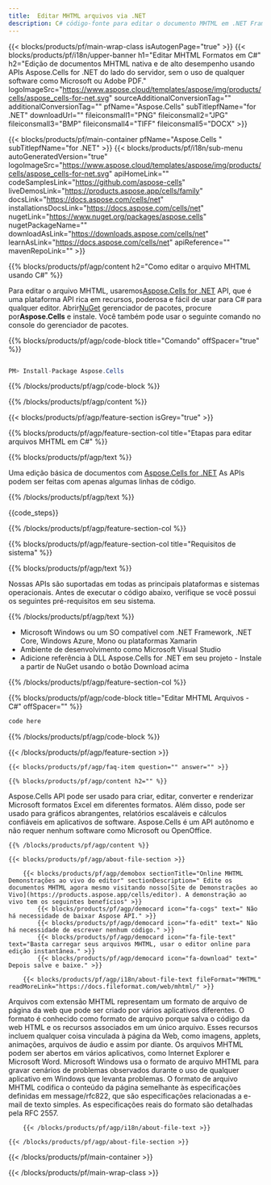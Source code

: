 ```yaml
---
title:  Editar MHTML arquivos via .NET
description: C# código-fonte para editar o documento MHTML em .NET Framework, .NET Core, Windows Azure, Mono ou Xamarin Platforms.
---
```

{{< blocks/products/pf/main-wrap-class isAutogenPage="true" >}}
{{< blocks/products/pf/i18n/upper-banner h1="Editar MHTML Formatos em C#" h2="Edição de documentos MHTML nativa e de alto desempenho usando APIs Aspose.Cells for .NET do lado do servidor, sem o uso de qualquer software como Microsoft ou Adobe PDF." logoImageSrc="https://www.aspose.cloud/templates/aspose/img/products/cells/aspose_cells-for-net.svg" sourceAdditionalConversionTag="" additionalConversionTag="" pfName="Aspose.Cells" subTitlepfName="for .NET" downloadUrl="" fileiconsmall1="PNG" fileiconsmall2="JPG" fileiconsmall3="BMP" fileiconsmall4="TIFF" fileiconsmall5="DOCX" >}}

{{< blocks/products/pf/main-container pfName="Aspose.Cells " subTitlepfName="for .NET" >}}
{{< blocks/products/pf/i18n/sub-menu autoGeneratedVersion="true" logoImageSrc="https://www.aspose.cloud/templates/aspose/img/products/cells/aspose_cells-for-net.svg" apiHomeLink="" codeSamplesLink="https://github.com/aspose-cells" liveDemosLink="https://products.aspose.app/cells/family" docsLink="https://docs.aspose.com/cells/net" installationsDocsLink="https://docs.aspose.com/cells/net" nugetLink="https://www.nuget.org/packages/aspose.cells" nugetPackageName="" downloadAsLink="https://downloads.aspose.com/cells/net" learnAsLink="https://docs.aspose.com/cells/net" apiReference="" mavenRepoLink="" >}}

{{% blocks/products/pf/agp/content h2="Como editar o arquivo MHTML usando C#" %}}

 Para editar o arquivo MHTML, usaremos<a href="https://products.aspose.com/cells/net">Aspose.Cells for .NET</a> API, que é uma plataforma API rica em recursos, poderosa e fácil de usar para C# para qualquer editor. Abrir<a href="https://www.nuget.org/packages/aspose.cells">NuGet</a> gerenciador de pacotes, procure por<b>Aspose.Cells</b> e instale. Você também pode usar o seguinte comando no console do gerenciador de pacotes.

{{% blocks/products/pf/agp/code-block title="Comando" offSpacer="true" %}}

```cs

PM> Install-Package Aspose.Cells

```

{{% /blocks/products/pf/agp/code-block %}}

{{% /blocks/products/pf/agp/content %}}

{{< blocks/products/pf/agp/feature-section isGrey="true" >}}

{{% blocks/products/pf/agp/feature-section-col title="Etapas para editar arquivos MHTML em C#" %}}

{{% blocks/products/pf/agp/text %}}

 Uma edição básica de documentos com
 [Aspose.Cells for .NET](https://products.aspose.com/cells/net) 
 As APIs podem ser feitas com apenas algumas linhas de código.

{{% /blocks/products/pf/agp/text %}}

{{code_steps}}

{{% /blocks/products/pf/agp/feature-section-col %}}

{{% blocks/products/pf/agp/feature-section-col title="Requisitos de sistema" %}}

{{% blocks/products/pf/agp/text %}}

 Nossas APIs são suportadas em todas as principais plataformas e sistemas operacionais. Antes de executar o código abaixo, verifique se você possui os seguintes pré-requisitos em seu sistema.

{{% /blocks/products/pf/agp/text %}}

-  Microsoft Windows ou um SO compatível com .NET Framework, .NET Core, Windows Azure, Mono ou plataformas Xamarin
-  Ambiente de desenvolvimento como Microsoft Visual Studio
-  Adicione referência à DLL Aspose.Cells for .NET em seu projeto - Instale a partir de NuGet usando o botão Download acima

{{% /blocks/products/pf/agp/feature-section-col %}}

{{% blocks/products/pf/agp/code-block title="Editar MHTML Arquivos - C#" offSpacer="" %}}

```cs
code here

```

{{% /blocks/products/pf/agp/code-block %}}

{{< /blocks/products/pf/agp/feature-section >}}

    {{< blocks/products/pf/agp/faq-item question="" answer="" >}}
 

<!-- aboutfile Starts -->

    {{% blocks/products/pf/agp/content h2="" %}}

 Aspose.Cells API pode ser usado para criar, editar, converter e renderizar Microsoft formatos Excel em diferentes formatos. Além disso, pode ser usado para gráficos abrangentes, relatórios escaláveis e cálculos confiáveis em aplicativos de software. Aspose.Cells é um API autônomo e não requer nenhum software como Microsoft ou OpenOffice.



    {{% /blocks/products/pf/agp/content %}}

    {{< blocks/products/pf/agp/about-file-section >}}

        {{< blocks/products/pf/agp/demobox sectionTitle="Online MHTML Demonstrações ao vivo do editor" sectionDescription=" Edite os documentos MHTML agora mesmo visitando nosso[Site de Demonstrações ao Vivo](https://products.aspose.app/cells/editor). A demonstração ao vivo tem os seguintes benefícios" >}}
            {{< blocks/products/pf/agp/democard icon="fa-cogs" text=" Não há necessidade de baixar Aspose API." >}}
            {{< blocks/products/pf/agp/democard icon="fa-edit" text=" Não há necessidade de escrever nenhum código." >}}
            {{< blocks/products/pf/agp/democard icon="fa-file-text" text="Basta carregar seus arquivos MHTML, usar o editor online para edição instantânea." >}}
            {{< blocks/products/pf/agp/democard icon="fa-download" text=" Depois salve e baixe." >}}

        {{< blocks/products/pf/agp/i18n/about-file-text fileFormat="MHTML" readMoreLink="https://docs.fileformat.com/web/mhtml/" >}}
Arquivos com extensão MHTML representam um formato de arquivo de página da web que pode ser criado por vários aplicativos diferentes. O formato é conhecido como formato de arquivo porque salva o código da web HTML e os recursos associados em um único arquivo. Esses recursos incluem qualquer coisa vinculada à página da Web, como imagens, applets, animações, arquivos de áudio e assim por diante. Os arquivos MHTML podem ser abertos em vários aplicativos, como Internet Explorer e Microsoft Word. Microsoft Windows usa o formato de arquivo MHTML para gravar cenários de problemas observados durante o uso de qualquer aplicativo em Windows que levanta problemas. O formato de arquivo MHTML codifica o conteúdo da página semelhante às especificações definidas em message/rfc822, que são especificações relacionadas a e-mail de texto simples. As especificações reais do formato são detalhadas pela RFC 2557.

        {{< /blocks/products/pf/agp/i18n/about-file-text >}}

    {{< /blocks/products/pf/agp/about-file-section >}}

<!-- aboutfile Ends -->



{{< /blocks/products/pf/main-container >}}
    
{{< /blocks/products/pf/main-wrap-class >}}
